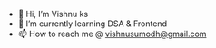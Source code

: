 - 👋 Hi, I’m Vishnu ks
- 🌱 I’m currently learning DSA & Frontend
- 📫 How to reach me @ vishnusumodh@gmail.com

<!---
Vishnu-Sumod/Vishnu-Sumod is a ✨ special ✨ repository because its `README.md` (this file) appears on your GitHub profile.
You can click the Preview link to take a look at your changes.
--->
